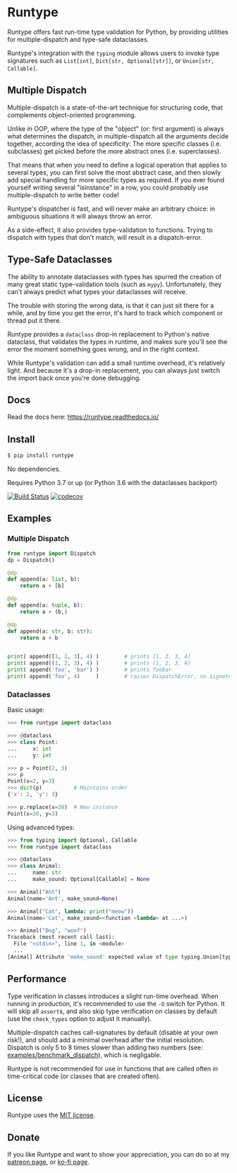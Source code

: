 # Runtype

Runtype offers fast run-time type validation for Python, by providing utilities for multiple-dispatch and type-safe dataclasses.

Runtype's integration with the `typing` module allows users to invoke type signatures such as `List[int]`, `Dict[str, Optional[str]]`, or `Union[str, Callable]`.

## Multiple Dispatch

Multiple-dispatch is a state-of-the-art technique for structuring code, that complements object-oriented programming.

Unlike in OOP, where the type of the "object" (or: first argument) is always what determines the dispatch, in multiple-dispatch all the arguments decide together, according the idea of specificity: The more specific classes (i.e. subclasses) get picked before the more abstract ones (i.e. superclasses).

That means that when you need to define a logical operation that applies to several types, you can first solve the most abstract case, and then slowly add special handling for more specific types as required. If you ever found yourself writing several "isinstance" in a row, you could probably use multiple-dispatch to write better code!

Runtype's dispatcher is fast, and will never make an arbitrary choice: in ambiguous situations it will always throw an error.

As a side-effect, it also provides type-validation to functions. Trying to dispatch with types that don't match, will result in a dispatch-error.

## Type-Safe Dataclasses

The ability to annotate dataclasses with types has spurred the creation of many great static type-validation tools (such as `mypy`). Unfortunately, they can't always predict what types your dataclasses will receive.

The trouble with storing the wrong data, is that it can just sit there for a while, and by time you get the error, it's hard to track which component or thread put it there.

Runtype provides a `dataclass` drop-in replacement to Python's native dataclass, that validates the types in runtime, and makes sure you'll see the error the moment something goes wrong, and in the right context.

While Runtype's validation can add a small runtime overhead, it's relatively light. And because it's a drop-in replacement, you can always just switch the import back once you're done debugging.

## Docs

Read the docs here: https://runtype.readthedocs.io/

## Install

```bash
$ pip install runtype
```

No dependencies.

Requires Python 3.7 or up (or Python 3.6 with the dataclasses backport)

[![Build Status](https://travis-ci.org/erezsh/runtype.svg?branch=master)](https://travis-ci.org/erezsh/runtype)
[![codecov](https://codecov.io/gh/erezsh/runtype/branch/master/graph/badge.svg)](https://codecov.io/gh/erezsh/runtype)

## Examples

### Multiple Dispatch

```python
from runtype import Dispatch
dp = Dispatch()

@dp
def append(a: list, b):
    return a + [b]

@dp
def append(a: tuple, b):
    return a + (b,)

@dp
def append(a: str, b: str):
    return a + b


print( append([1, 2, 3], 4) )        # prints [1, 2, 3, 4]
print( append((1, 2, 3), 4) )        # prints (1, 2, 3, 4)
print( append('foo', 'bar') )        # prints foobar
print( append('foo', 4)     )        # raises DispatchError, no signature for (str, int)


```

### Dataclasses

Basic usage:

```python
>>> from runtype import dataclass

>>> @dataclass
>>> class Point:
...     x: int
...     y: int

>>> p = Point(2, 3)
>>> p
Point(x=2, y=3)
>>> dict(p)          # Maintains order
{'x': 2, 'y': 3}

>>> p.replace(x=30)  # New instance
Point(x=30, y=3)
```

Using advanced types:

```python
>>> from typing import Optional, Callable
>>> from runtype import dataclass

>>> @dataclass
>>> class Animal:
...     name: str
...     make_sound: Optional[Callable] = None

>>> Animal("Ant")
Animal(name='Ant', make_sound=None)

>>> Animal("Cat", lambda: print("meow"))
Animal(name='Cat', make_sound=<function <lambda> at ...>)

>>> Animal("Dog", "woof")
Traceback (most recent call last):
  File "<stdin>", line 1, in <module>
  ...
[Animal] Attribute 'make_sound' expected value of type typing.Union[typing.Callable, NoneType], instead got 'woof'
```

## Performance
Type verification in classes introduces a slight run-time overhead. When running in production, it's recommended to use the `-O` switch for Python. It will skip all `assert`s, and also skip type verification on classes by default (use the `check_types` option to adjust it manually).

Multiple-dispatch caches call-signatures by default (disable at your own risk!), and should add a minimal overhead after the initial resolution. Dispatch is only 5 to 8 times slower than adding two numbers (see: [examples/benchmark\_dispatch](examples/benchmark\_dispatch.py)), which is negligable.

Runtype is not recommended for use in functions that are called often in time-critical code (or classes that are created often).

## License

Runtype uses the [MIT license](LICENSE).

## Donate

If you like Runtype and want to show your appreciation, you can do so at my [patreon page](https://www.patreon.com/erezsh), or [ko-fi page](https://ko-fi.com/erezsh).
